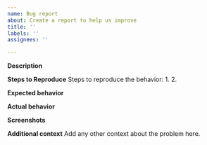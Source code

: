```yaml
---
name: Bug report
about: Create a report to help us improve
title: ''
labels: ''
assignees: ''

---
```


**Description**


**Steps to Reproduce**
Steps to reproduce the behavior:
1. 
2. 

**Expected behavior**


**Actual behavior**


**Screenshots**


**Additional context**
Add any other context about the problem here.

